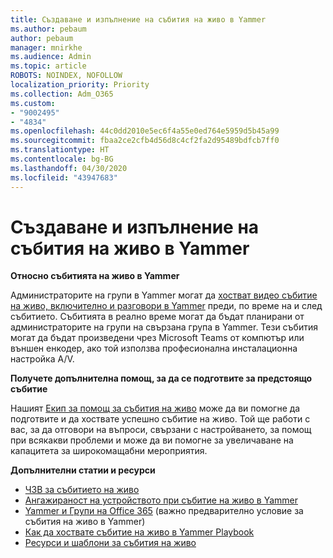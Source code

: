 ```yaml
---
title: Създаване и изпълнение на събития на живо в Yammer
ms.author: pebaum
author: pebaum
manager: mnirkhe
ms.audience: Admin
ms.topic: article
ROBOTS: NOINDEX, NOFOLLOW
localization_priority: Priority
ms.collection: Adm_O365
ms.custom:
- "9002495"
- "4834"
ms.openlocfilehash: 44c0dd2010e5ec6f4a55e0ed764e5959d5b45a99
ms.sourcegitcommit: fbaa2ce2cfb4d56d8c4cf2fa2d95489bdfcb7ff0
ms.translationtype: HT
ms.contentlocale: bg-BG
ms.lasthandoff: 04/30/2020
ms.locfileid: "43947683"
---
```

# <a name="create-and-run-live-events-in-yammer"></a>Създаване и изпълнение на събития на живо в Yammer

**Относно събитията на живо в Yammer**

Администраторите на групи в Yammer могат да [хостват видео събитие на живо, включително и разговори в Yammer](https://docs.microsoft.com/yammer/manage-yammer-groups/yammer-live-events) преди, по време на и след събитието. Събитията в реално време могат да бъдат планирани от администраторите на групи на свързана група в Yammer. Тези събития могат да бъдат произведени чрез Microsoft Teams от компютър или външен енкодер, ако той използва професионална инсталационна настройка A/V.

**Получете допълнителна помощ, за да се подготвите за предстоящо събитие**

Нашият [Екип за помощ за събития на живо](https://aka.ms/AA87gbh) може да ви помогне да подготвите и да хоствате успешно събитие на живо. Той ще работи с вас, за да отговори на въпроси, свързани с настройването, за помощ при всякакви проблеми и може да ви помогне за увеличаване на капацитета за широкомащабни мероприятия.

**Допълнителни статии и ресурси**

- [ЧЗВ за събитието на живо](https://support.office.com/article/43bbd59d-a734-4c8f-923d-6a239d137d34)
- [Ангажираност на устройството при събитие на живо в Yammer](https://support.office.com/article/drive-engagement-in-a-yammer-live-event-c0244ad8-6dcb-419c-add9-2e4a00543412?ui=en-US&rs=en-US&ad=US)
- [Yammer и Групи на Office 365](https://docs.microsoft.com/yammer/manage-yammer-groups/yammer-and-office-365-groups) (важно предварително условие за събития на живо в Yammer)
- [Как да хоствате събитие на живо в Yammer Playbook](https://aka.ms/LiveEventsinYammerplaybook)
- [Ресурси и шаблони за събития на живо](https://aka.ms/LiveEventYammerTemplates)
